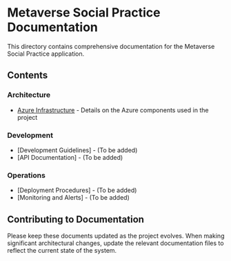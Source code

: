 # Metaverse Social Practice Documentation

This directory contains comprehensive documentation for the Metaverse Social Practice application.

## Contents

### Architecture
- [Azure Infrastructure](azure-infrastructure.md) - Details on the Azure components used in the project

### Development
- [Development Guidelines] - (To be added)
- [API Documentation] - (To be added)

### Operations
- [Deployment Procedures] - (To be added)
- [Monitoring and Alerts] - (To be added)

## Contributing to Documentation

Please keep these documents updated as the project evolves. When making significant architectural changes, update the relevant documentation files to reflect the current state of the system.
